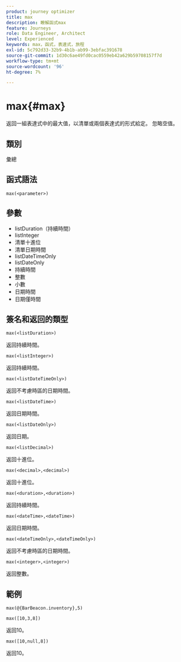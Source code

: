 ```yaml
---
product: journey optimizer
title: max
description: 瞭解函式max
feature: Journeys
role: Data Engineer, Architect
level: Experienced
keywords: max，函式，表達式，旅程
exl-id: 5c792d33-32b9-4b1b-ab99-3ebfac391678
source-git-commit: 1d30c6ae49fd0cac0559eb42a629b59708157f7d
workflow-type: tm+mt
source-wordcount: '96'
ht-degree: 7%

---
```


# max{#max}

返回一組表達式中的最大值，以清單或兩個表達式的形式給定。 忽略空值。

## 類別

彙總

## 函式語法

`max(<parameter>)`

## 參數

* listDuration（持續時間）
* listInteger
* 清單十進位
* 清單日期時間
* listDateTimeOnly
* listDateOnly
* 持續時間
* 整數
* 小數
* 日期時間
* 日期僅時間

## 簽名和返回的類型

`max(<listDuration>)`

返回持續時間。

`max(<listInteger>)`

返回持續時間。

`max(<listDateTimeOnly>)`

返回不考慮時區的日期時間。

`max(<listDateTime>)`

返回日期時間。

`max(<listDateOnly>)`

返回日期。

`max(<listDecimal>)`

返回十進位。

`max(<decimal>,<decimal>)`

返回十進位。

`max(<duration>,<duration>)`

返回持續時間。

`max(<dateTime>,<dateTime>)`

返回日期時間。

`max(<dateTimeOnly>,<dateTimeOnly>)`

返回不考慮時區的日期時間。

`max(<integer>,<integer>)`

返回整數。

## 範例

`max(@{BarBeacon.inventory},5)`

`max([10,3,8])`

返回10。

`max([10,null,8])`

返回10。
